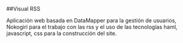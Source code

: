 ##Visual RSS

Aplicación web basada en DataMapper para la gestión de usuarios, Nokogiri para el trabajo con las rss y el uso de las tecnologías haml, javascript, css para la construcción del site.
